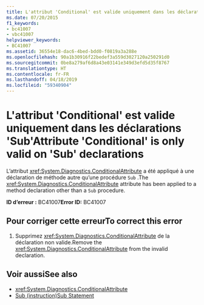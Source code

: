 ```yaml
---
title: L'attribut 'Conditional' est valide uniquement dans les déclarations 'Sub'
ms.date: 07/20/2015
f1_keywords:
- bc41007
- vbc41007
helpviewer_keywords:
- BC41007
ms.assetid: 36554e18-dac6-4bed-bdd0-f0819a3a288e
ms.openlocfilehash: 90a1b30916f22bedef3a559d3027120a250291d0
ms.sourcegitcommit: 0be8a279af6d8a43e03141e349d3efd5d35f8767
ms.translationtype: HT
ms.contentlocale: fr-FR
ms.lasthandoff: 04/18/2019
ms.locfileid: "59340904"
---
```

# <a name="attribute-conditional-is-only-valid-on-sub-declarations"></a><span data-ttu-id="37b61-102">L'attribut 'Conditional' est valide uniquement dans les déclarations 'Sub'</span><span class="sxs-lookup"><span data-stu-id="37b61-102">Attribute 'Conditional' is only valid on 'Sub' declarations</span></span>
<span data-ttu-id="37b61-103">L’attribut <xref:System.Diagnostics.ConditionalAttribute> a été appliqué à une déclaration de méthode autre qu’une procédure `Sub` .</span><span class="sxs-lookup"><span data-stu-id="37b61-103">The <xref:System.Diagnostics.ConditionalAttribute> attribute has been applied to a method declaration other than a `Sub` procedure.</span></span>  
  
 <span data-ttu-id="37b61-104">**ID d’erreur :** BC41007</span><span class="sxs-lookup"><span data-stu-id="37b61-104">**Error ID:** BC41007</span></span>  
  
## <a name="to-correct-this-error"></a><span data-ttu-id="37b61-105">Pour corriger cette erreur</span><span class="sxs-lookup"><span data-stu-id="37b61-105">To correct this error</span></span>  
  
1. <span data-ttu-id="37b61-106">Supprimez <xref:System.Diagnostics.ConditionalAttribute> de la déclaration non valide.</span><span class="sxs-lookup"><span data-stu-id="37b61-106">Remove the <xref:System.Diagnostics.ConditionalAttribute> from the invalid declaration.</span></span>  
  
## <a name="see-also"></a><span data-ttu-id="37b61-107">Voir aussi</span><span class="sxs-lookup"><span data-stu-id="37b61-107">See also</span></span>

- <xref:System.Diagnostics.ConditionalAttribute>
- [<span data-ttu-id="37b61-108">Sub (instruction)</span><span class="sxs-lookup"><span data-stu-id="37b61-108">Sub Statement</span></span>](../../visual-basic/language-reference/statements/sub-statement.md)
